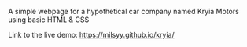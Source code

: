 A simple webpage for a hypothetical car company named Kryia Motors using basic HTML & CSS

Link to the live demo: https://milsyy.github.io/kryia/
